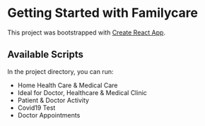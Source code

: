 # Getting Started with Familycare

This project was bootstrapped with [Create React App](https://github.com/facebook/create-react-app).

## Available Scripts

In the project directory, you can run:

- Home Health Care & Medical Care
- Ideal for Doctor, Healthcare & Medical Clinic
- Patient & Doctor Activity
- Covid19 Test
- Doctor Appointments
